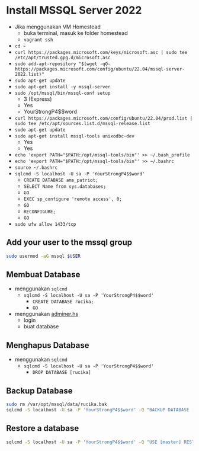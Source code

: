 # Install MSSQL Server 2022

- Jika menggunakan VM Homestead
  - buka terminal, masuk ke folder homestead
  - `vagrant ssh`
- `cd ~`
- `curl https://packages.microsoft.com/keys/microsoft.asc | sudo tee /etc/apt/trusted.gpg.d/microsoft.asc`
- `sudo add-apt-repository "$(wget -qO- https://packages.microsoft.com/config/ubuntu/22.04/mssql-server-2022.list)"`
- `sudo apt-get update`
- `sudo apt-get install -y mssql-server`
- `sudo /opt/mssql/bin/mssql-conf setup`
  - 3 (Express)
  - Yes
  - YourStrongP4$$word
- `curl https://packages.microsoft.com/config/ubuntu/22.04/prod.list | sudo tee /etc/apt/sources.list.d/mssql-release.list`
- `sudo apt-get update`
- `sudo apt-get install mssql-tools unixodbc-dev`
  - Yes
  - Yes
- `echo 'export PATH="$PATH:/opt/mssql-tools/bin"' >> ~/.bash_profile`
- `echo 'export PATH="$PATH:/opt/mssql-tools/bin"' >> ~/.bashrc`
- `source ~/.bashrc`
- `sqlcmd -S localhost -U sa -P 'YourStrongP4$$word'`
  - `CREATE DATABASE ams_patriot;`
  - `SELECT Name from sys.databases;`
  - `GO`
  - `EXEC sp_configure 'remote access', 0;`
  - `GO`
  - `RECONFIGURE;`
  - `GO`
- `sudo ufw allow 1433/tcp`

## Add your user to the mssql group

```sh
sudo usermod -aG mssql $USER
```

## Membuat Database

- menggunakan `sqlcmd`
  - `sqlcmd -S localhost -U sa -P 'YourStrongP4$$word'`
    - `CREATE DATABASE rucika;`
    - `GO`
- menggunakan [adminer.hs](http://adminer.hs)
  - login
  - buat database

## Menghapus Database

- menggunakan `sqlcmd`
  - `sqlcmd -S localhost -U sa -P 'YourStrongP4$$word'`
    - `DROP DATABASE [rucika]`

## Backup Database

```sh
sudo rm /var/opt/mssql/data/rucika.bak
sqlcmd -S localhost -U sa -P 'YourStrongP4$$word' -Q "BACKUP DATABASE [rucika] TO  DISK = N'/var/opt/mssql/data/rucika.bak' WITH NOFORMAT, NOINIT,  NAME = N'rucika', NOSKIP, REWIND, NOUNLOAD,  STATS = 10"
```

## Restore a database

```sh
sqlcmd -S localhost -U sa -P 'YourStrongP4$$word' -Q "USE [master] RESTORE DATABASE [rucika] FROM  DISK = N'/var/opt/mssql/data/rucika.bak' WITH  FILE = 1,  NOUNLOAD,  STATS = 5"
```
